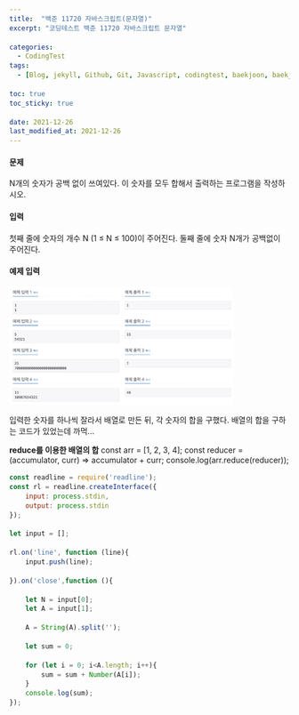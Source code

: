 ```yaml
---
title:  "백준 11720 자바스크립트(문자열)"
excerpt: "코딩테스트 백준 11720 자바스크립트 문자열"

categories:
  - CodingTest
tags:
  - [Blog, jekyll, Github, Git, Javascript, codingtest, baekjoon, baekjoon 11720, Node.js ]

toc: true
toc_sticky: true
 
date: 2021-12-26
last_modified_at: 2021-12-26
---
```

#### 문제
N개의 숫자가 공백 없이 쓰여있다. 이 숫자를 모두 합해서 출력하는 프로그램을 작성하시오.

#### 입력
첫째 줄에 숫자의 개수 N (1 ≤ N ≤ 100)이 주어진다. 둘째 줄에 숫자 N개가 공백없이 주어진다.

#### 예제 입력
<img src="/assets/images/bk11720.png" width="80%" height="50%" title="dbmvc" alt="사진"/>

입력한 숫자를 하나씩 잘라서 배열로 만든 뒤, 각 숫자의 합을 구했다.
배열의 합을 구하는 코드가 있었는데 까먹...

**reduce를 이용한 배열의 합**
const arr = [1, 2, 3, 4];
const reducer = (accumulator, curr) => accumulator + curr;
console.log(arr.reduce(reducer));

``` javascript
const readline = require('readline');
const rl = readline.createInterface({
    input: process.stdin,
    output: process.stdin
});

let input = [];

rl.on('line', function (line){
    input.push(line);

}).on('close',function (){

    let N = input[0];
    let A = input[1];

    A = String(A).split('');

    let sum = 0;

    for (let i = 0; i<A.length; i++){
        sum = sum + Number(A[i]);
    }
    console.log(sum);
});
```